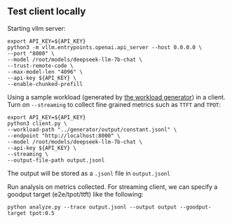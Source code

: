 ## Test client locally

Starting vllm server:


```shell
export API_KEY=${API_KEY}
python3 -m vllm.entrypoints.openai.api_server --host 0.0.0.0 \
--port "8000" \
--model /root/models/deepseek-llm-7b-chat \
--trust-remote-code \
--max-model-len "4096" \
--api-key ${API_KEY} \
--enable-chunked-prefill
```

Using a sample workload (generated by [the workload generator](../generator/README.md)) in a client. Turn on `--streaming` to collect fine grained metrics such as `TTFT` and  `TPOT`:

```shell
export API_KEY=${API_KEY}
python3 client.py \
--workload-path "../generator/output/constant.jsonl" \
--endpoint "http://localhost:8000" \
--model /root/models/deepseek-llm-7b-chat \
--api-key ${API_KEY} \
--streaming \
--output-file-path output.jsonl 
```
The output will be stored as a `.jsonl` file in `output.jsonl`

Run analysis on metrics collected. For streaming client, we can specify a goodput target (e2e/tpot/ttft) like the following: 

```shell
python analyze.py --trace output.jsonl --output output --goodput-target tpot:0.5
```
